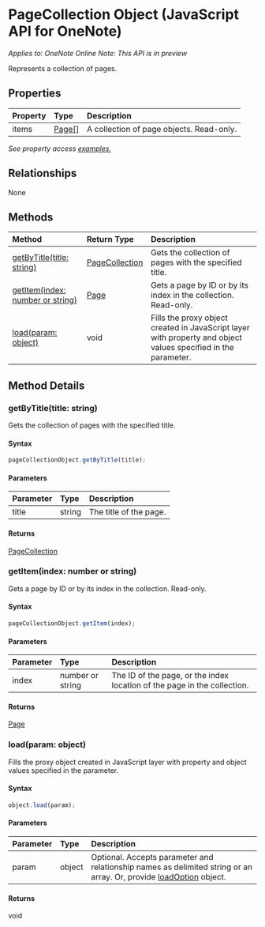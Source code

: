 # PageCollection Object (JavaScript API for OneNote)

_Applies to: OneNote Online_
_Note: This API is in preview_

Represents a collection of pages.

## Properties

| Property	   | Type	|Description
|:---------------|:--------|:----------|
|items|[Page[]](page.md)|A collection of page objects. Read-only.|

_See property access [examples.](#property-access-examples)_

## Relationships
None


## Methods

| Method		   | Return Type	|Description|
|:---------------|:--------|:----------|
|[getByTitle(title: string)](#getbytitletitle-string)|[PageCollection](pagecollection.md)|Gets the collection of pages with the specified title.|
|[getItem(index: number or string)](#getitemindex-number-or-string)|[Page](page.md)|Gets a page by ID or by its index in the collection. Read-only.|
|[load(param: object)](#loadparam-object)|void|Fills the proxy object created in JavaScript layer with property and object values specified in the parameter.|

## Method Details


### getByTitle(title: string)
Gets the collection of pages with the specified title.

#### Syntax
```js
pageCollectionObject.getByTitle(title);
```

#### Parameters
| Parameter	   | Type	|Description|
|:---------------|:--------|:----------|
|title|string|The title of the page.|

#### Returns
[PageCollection](pagecollection.md)

### getItem(index: number or string)
Gets a page by ID or by its index in the collection. Read-only.

#### Syntax
```js
pageCollectionObject.getItem(index);
```

#### Parameters
| Parameter	   | Type	|Description|
|:---------------|:--------|:----------|
|index|number or string|The ID of the page, or the index location of the page in the collection.|

#### Returns
[Page](page.md)

### load(param: object)
Fills the proxy object created in JavaScript layer with property and object values specified in the parameter.

#### Syntax
```js
object.load(param);
```

#### Parameters
| Parameter	   | Type	|Description|
|:---------------|:--------|:----------|
|param|object|Optional. Accepts parameter and relationship names as delimited string or an array. Or, provide [loadOption](loadoption.md) object.|

#### Returns
void
